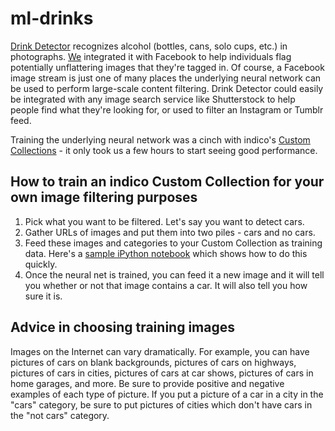 # ml-drinks

[Drink Detector](https://ml-drinks.herokuapp.com/) recognizes alcohol (bottles, cans, solo cups, etc.) in photographs. [We](https://github.com/the-creatives/) integrated it with Facebook to help individuals flag potentially unflattering images that they're tagged in. Of course, a Facebook image stream is just one of many places the underlying neural network can be used to perform large-scale content filtering. Drink Detector could easily be integrated with any image search service like Shutterstock to help people find what they're looking for, or used to filter an Instagram or Tumblr feed.

Training the underlying neural network was a cinch with indico's [Custom Collections](https://indico.io/product/custom-collections) - it only took us a few hours to start seeing good performance.

How to train an indico Custom Collection for your own image filtering purposes
-----

1. Pick what you want to be filtered. Let's say you want to detect cars.
2. Gather URLs of images and put them into two piles - cars and no cars.
3. Feed these images and categories to your Custom Collection as training data. Here's a [sample iPython notebook](https://github.com/the-creatives/ml-drinks/blob/master/notebooks/Alcohol%20vs%20not%20testing.ipynb) which shows how to do this quickly.
4. Once the neural net is trained, you can feed it a new image and it will tell you whether or not that image contains a car. It will also tell you how sure it is.

Advice in choosing training images
-----
Images on the Internet can vary dramatically. For example, you can have pictures of cars on blank backgrounds, pictures of cars on highways, pictures of cars in cities, pictures of cars at car shows, pictures of cars in home garages, and more. Be sure to provide positive and negative examples of each type of picture. If you put a picture of a car in a city in the "cars" category, be sure to put pictures of cities which don't have cars in the "not cars" category.
